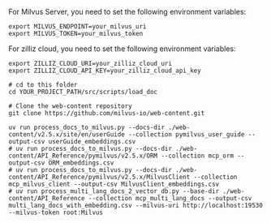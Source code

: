 For Milvus Server, you need to set the following environment variables:
```shell
export MILVUS_ENDPOINT=your_milvus_uri
export MILVUS_TOKEN=your_milvus_token
```

For zilliz cloud, you need to set the following environment variables:
```shell
export ZILLIZ_CLOUD_URI=your_zilliz_cloud_uri
export ZILLIZ_CLOUD_API_KEY=your_zilliz_cloud_api_key
```

```shell
# cd to this folder
cd YOUR_PROJECT_PATH/src/scripts/load_doc

# Clone the web-content repository
git clone https://github.com/milvus-io/web-content.git

uv run process_docs_to_milvus.py --docs-dir ./web-content/v2.5.x/site/en/userGuide --collection pymilvus_user_guide --output-csv userGuide_embeddings.csv
# uv run process_docs_to_milvus.py --docs-dir ./web-content/API_Reference/pymilvus/v2.5.x/ORM --collection mcp_orm --output-csv ORM_embeddings.csv
# uv run process_docs_to_milvus.py --docs-dir ./web-content/API_Reference/pymilvus/v2.5.x/MilvusClient --collection mcp_milvus_client --output-csv MilvusClient_embeddings.csv
# uv run process_multi_lang_docs_2_vector_db.py --base-dir ./web-content/API_Reference --collection mcp_multi_lang_docs --output-csv multi_lang_docs_with_embedding.csv --milvus-uri http://localhost:19530 --milvus-token root:Milvus
```
